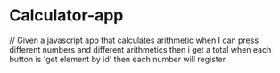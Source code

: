 # Calculator-app

// Given a javascript app that calculates arithmetic
when I can press different numbers and different arithmetics 
then i get a total
when each button is 'get element by id' 
then each number will register
